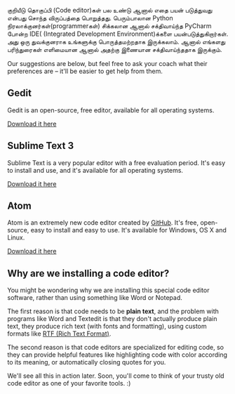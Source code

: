 குறியீடு தொகுப்பி (Code editor)கள் பல உண்டு ஆனால் எதை பயன் படுத்துவது என்பது சொந்த விருப்பத்தை பொறுத்தது. பெரும்பாலான Python நிரலாக்குனர்கள்(programmerகள்) சிக்கலான ஆனால் சக்திவாய்ந்த PyCharm போன்ற IDE( (Integrated Development Environment)க்களை பயன்படுத்துகிறார்கள். அது ஒரு துவக்குனராக உங்களுக்கு பொருத்தமற்றதாக இருக்கலாம். ஆனால் எங்களது பரிந்துரைகள் எளிமையான ஆனால் அதற்கு இணையான சக்திவாய்ந்ததாக இருக்கும். 

Our suggestions are below, but feel free to ask your coach what their preferences are – it'll be easier to get help from them.

## Gedit

Gedit is an open-source, free editor, available for all operating systems.

[Download it here](https://wiki.gnome.org/Apps/Gedit#Download)

## Sublime Text 3

Sublime Text is a very popular editor with a free evaluation period. It's easy to install and use, and it's available for all operating systems.

[Download it here](https://www.sublimetext.com/3)

## Atom

Atom is an extremely new code editor created by [GitHub](https://github.com/). It's free, open-source, easy to install and easy to use. It's available for Windows, OS X and Linux.

[Download it here](https://atom.io/)

## Why are we installing a code editor?

You might be wondering why we are installing this special code editor software, rather than using something like Word or Notepad.

The first reason is that code needs to be **plain text**, and the problem with programs like Word and Textedit is that they don't actually produce plain text, they produce rich text (with fonts and formatting), using custom formats like [RTF (Rich Text Format)](https://en.wikipedia.org/wiki/Rich_Text_Format).

The second reason is that code editors are specialized for editing code, so they can provide helpful features like highlighting code with color according to its meaning, or automatically closing quotes for you.

We'll see all this in action later. Soon, you'll come to think of your trusty old code editor as one of your favorite tools. :)